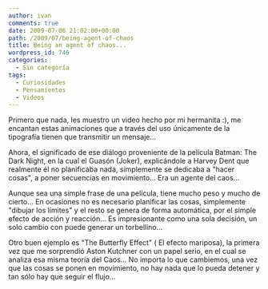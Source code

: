 ```yaml
---
author: ivan
comments: true
date: 2009-07-06 21:02:00+00:00
path: /2009/07/being-agent-of-chaos
title: Being an agent of chaos...
wordpress_id: 746
categories:
  - Sin categoría
tags:
  - Curiosidades
  - Pensamientos
  - Videos
---
```


Primero que nada, les muestro un video hecho por mi hermanita :), me encantan estas animaciones que a través del uso únicamente de la tipografía tienen que transmitir un mensaje...

Ahora, el significado de ese diálogo proveniente de la película Batman: The Dark Night, en la cual el Guasón (Joker), explicándole a Harvey Dent que realmente él no planificaba nada, simplemente se dedicaba a "hacer cosas", a poner secuencias en movimiento... Era un agente del caos...

Aunque sea una simple frase de una película, tiene mucho peso y mucho de cierto... En ocasiones no es necesario planificar las cosas, simplemente "dibujar los límites" y el resto se genera de forma automática, por el simple efecto de acción y reacción... Es impresionante como una sola decisión, un solo cambio con puede generar un torbellino...

Otro buen ejemplo es "The Butterfly Effect" ( El efecto mariposa), la primera vez que me sorprendió Aston Kutchner con un papel serio, en el cual se analiza esa misma teoría del Caos... No importa lo que cambiemos, una vez que las cosas se ponen en movimiento, no hay nada que lo pueda detener y tan sólo hay que seguir el flujo...
